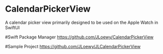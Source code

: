 # CalendarPickerView

A calendar picker view primarily designed to be used on the Apple Watch in SwiftUI

#Swift Package Manager
https://github.com/JLoewy/CalendarPickerView

#Sample Project
https://github.com/JLoewy/JLCalendarPickerView
